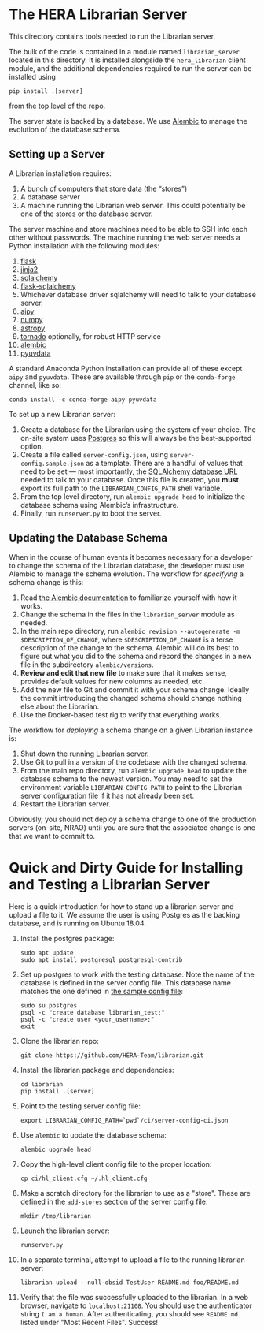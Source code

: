 The HERA Librarian Server
=========================

This directory contains tools needed to run the Librarian server.

The bulk of the code is contained in a module named `librarian_server` located
in this directory. It is installed alongside the `hera_librarian` client module,
and the additional dependencies required to run the server can be installed
using
```
pip install .[server]
```
from the top level of the repo.

The server state is backed by a database. We use
[Alembic](http://alembic.zzzcomputing.com/) to manage the evolution of the
database schema.


Setting up a Server
-------------------

A Librarian installation requires:

1. A bunch of computers that store data (the “stores”)
1. A database server
1. A machine running the Librarian web server. This could potentially be
   one of the stores or the database server.

The server machine and store machines need to be able to SSH into each other
without passwords. The machine running the web server needs a Python
installation with the following modules:

1. [flask](http://flask.pocoo.org/)
1. [jinja2](http://jinja.pocoo.org/)
1. [sqlalchemy](http://www.sqlalchemy.org/)
1. [flask-sqlalchemy](http://flask-sqlalchemy.pocoo.org/)
1. Whichever database driver sqlalchemy will need to talk to your database server.
1. [aipy](https://github.com/HERA-Team/aipy)
1. [numpy](http://www.numpy.org/)
1. [astropy](http://www.astropy.org/)
1. [tornado](http://www.tornadoweb.org/) optionally, for robust HTTP service
1. [alembic](http://alembic.zzzcomputing.com/)
1. [pyuvdata](https://github.com/RadioAstronomySoftwareGroup/pyuvdata)

A standard Anaconda Python installation can provide all of these except
`aipy` and `pyuvdata`. These are available through `pip` or the `conda-forge`
channel, like so:
```
conda install -c conda-forge aipy pyuvdata
```

To set up a new Librarian server:

1. Create a database for the Librarian using the system of your choice. The
   on-site system uses [Postgres](https://www.postgresql.org/) so this will
   always be the best-supported option.
1. Create a file called `server-config.json`, using `server-config.sample.json`
   as a template. There are a handful of values that need to be set — most
   importantly, the [SQLAlchemy database
   URL](http://docs.sqlalchemy.org/en/latest/core/engines.html#database-urls)
   needed to talk to your database. Once this file is created, you **must**
   export its full path to the `LIBRARIAN_CONFIG_PATH` shell variable.
1. From the top level directory, run `alembic upgrade head` to initialize the
   database schema using Alembic’s infrastructure.
1. Finally, run `runserver.py` to boot the server.


Updating the Database Schema
----------------------------

When in the course of human events it becomes necessary for a developer to
change the schema of the Librarian database, the developer must use Alembic to
manage the schema evolution. The workflow for *specifying* a schema change is
this:

1. Read [the Alembic documentation](http://alembic.zzzcomputing.com/) to
   familiarize yourself with how it works.
1. Change the schema in the files in the `librarian_server` module as needed.
1. In the main repo directory, run `alembic revision --autogenerate -m
   $DESCRIPTION_OF_CHANGE`, where `$DESCRIPTION_OF_CHANGE` is a terse
   description of the change to the schema. Alembic will do its best to figure
   out what you did to the schema and record the changes in a new file in the
   subdirectory `alembic/versions`.
1. **Review and edit that new file** to make sure that it makes sense, provides
   default values for new columns as needed, etc.
1. Add the new file to Git and commit it with your schema change. Ideally the
   commit introducing the changed schema should change nothing else about the
   Librarian.
1. Use the Docker-based test rig to verify that everything works.

The workflow for *deploying* a schema change on a given Librarian instance is:

1. Shut down the running Librarian server.
1. Use Git to pull in a version of the codebase with the changed schema.
1. From the main repo directory, run `alembic upgrade head` to update the
   database schema to the newest version. You may need to set the environment
   variable `LIBRARIAN_CONFIG_PATH` to point to the Librarian server
   configuration file if it has not already been set.
1. Restart the Librarian server.

Obviously, you should not deploy a schema change to one of the production
servers (on-site, NRAO) until you are sure that the associated change is one
that we want to commit to.


Quick and Dirty Guide for Installing and Testing a Librarian Server
===================================================================

Here is a quick introduction for how to stand up a librarian server and upload
a file to it. We assume the user is using Postgres as the backing database,
and is running on Ubuntu 18.04.

1. Install the postgres package:
   ```
   sudo apt update
   sudo apt install postgresql postgresql-contrib
   ```
1. Set up postgres to work with the testing database. Note the name of the
   database is defined in the server config file. This database name matches the
   one defined in [the sample config file](../ci/server-config-ci.json):
   ```
   sudo su postgres
   psql -c "create database librarian_test;"
   psql -c "create user <your_username>;"
   exit
   ```
1. Clone the librarian repo:
   ```
   git clone https://github.com/HERA-Team/librarian.git
   ```
1. Install the librarian package and dependencies:
   ```
   cd librarian
   pip install .[server]
   ```
1. Point to the testing server config file:
   ```
   export LIBRARIAN_CONFIG_PATH=`pwd`/ci/server-config-ci.json
   ```
1. Use `alembic` to update the database schema:
   ```
   alembic upgrade head
   ```
1. Copy the high-level client config file to the proper location:
   ```
   cp ci/hl_client.cfg ~/.hl_client.cfg
   ```
1. Make a scratch directory for the librarian to use as a "store". These are
   defined in the `add-stores` section of the server config file:
   ```
   mkdir /tmp/librarian
   ```
1. Launch the librarian server:
   ```
   runserver.py
   ```
1. In a separate terminal, attempt to upload a file to the running librarian
   server:
   ```
   librarian upload --null-obsid TestUser README.md foo/README.md
   ```
1. Verify that the file was successfully uploaded to the librarian. In a web
   browser, navigate to `localhost:21108`. You should use the authenticator
   string `I am a human`. After authenticating, you should see `README.md`
   listed under "Most Recent Files". Success!

